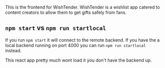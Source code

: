 This is the frontend for WishTender. WishTender is a wishlist app catered to content creators to allow them to get gifts safely from fans.

## `npm start` vs `npm run startlocal`
If you run `npm start` it will connect to the remote backend. If you have the a local backend running on port 4000 you can run `npm run startlocal` instead.

This react app pretty much wont load it you don't have the backend up.
